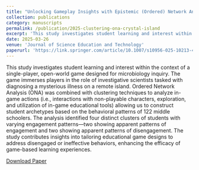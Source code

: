 ```yaml
---
title: "Unlocking Gameplay Insights with Epistemic (Ordered) Network Analysis: Understanding the Potential of Video Games to Foster Authentic Scientific Practices in STEM Education"
collection: publications
category: manuscripts
permalink: /publication/2025-clustering-ona-crystal-island
excerpt: 'This study investigates student learning and interest within the context of a single-player, open-world game designed for microbiology inquiry. Using Order Network Analysis, we identified four distinct clusters of students with varying engagement patterns—two showing apparent patterns of engagement and two showing apparent patterns of disengagement.'
date: 2025-03-26
venue: 'Journal of Science Education and Technology'
paperurl: 'https://link.springer.com/article/10.1007/s10956-025-10213-4'
---
```


This study investigates student learning and interest within the context of a single-player, open-world game designed for microbiology inquiry. The game immerses players in the role of investigative scientists tasked with diagnosing a mysterious illness on a remote island. Ordered Network Analysis (ONA) was combined with clustering techniques to analyze in-game actions (i.e., interactions with non-playable characters, exploration, and utilization of in-game educational tools) allowing us to construct student archetypes based on the behavioral patterns of 122 middle schoolers. The analysis identified four distinct clusters of students with varying engagement patterns—two showing apparent patterns of engagement and two showing apparent patterns of disengagement. The study contributes insights into tailoring educational game designs to address disengaged or ineffective behaviors, enhancing the efficacy of game-based learning experiences.

[Download Paper](https://link.springer.com/article/10.1007/s10956-025-10213-4)
